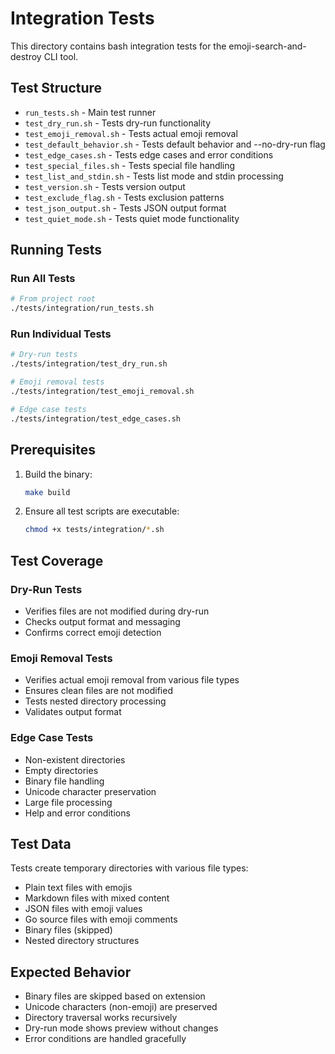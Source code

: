 # Integration Tests

This directory contains bash integration tests for the emoji-search-and-destroy CLI tool.

## Test Structure

- `run_tests.sh` - Main test runner
- `test_dry_run.sh` - Tests dry-run functionality
- `test_emoji_removal.sh` - Tests actual emoji removal
- `test_default_behavior.sh` - Tests default behavior and --no-dry-run flag
- `test_edge_cases.sh` - Tests edge cases and error conditions
- `test_special_files.sh` - Tests special file handling
- `test_list_and_stdin.sh` - Tests list mode and stdin processing
- `test_version.sh` - Tests version output
- `test_exclude_flag.sh` - Tests exclusion patterns
- `test_json_output.sh` - Tests JSON output format
- `test_quiet_mode.sh` - Tests quiet mode functionality

## Running Tests

### Run All Tests
```bash
# From project root
./tests/integration/run_tests.sh
```

### Run Individual Tests
```bash
# Dry-run tests
./tests/integration/test_dry_run.sh

# Emoji removal tests
./tests/integration/test_emoji_removal.sh

# Edge case tests
./tests/integration/test_edge_cases.sh
```

## Prerequisites

1. Build the binary:
   ```bash
   make build
   ```

2. Ensure all test scripts are executable:
   ```bash
   chmod +x tests/integration/*.sh
   ```

## Test Coverage

### Dry-Run Tests
- Verifies files are not modified during dry-run
- Checks output format and messaging
- Confirms correct emoji detection

### Emoji Removal Tests
- Verifies actual emoji removal from various file types
- Ensures clean files are not modified
- Tests nested directory processing
- Validates output format

### Edge Case Tests
- Non-existent directories
- Empty directories
- Binary file handling
- Unicode character preservation
- Large file processing
- Help and error conditions

## Test Data

Tests create temporary directories with various file types:
- Plain text files with emojis
- Markdown files with mixed content
- JSON files with emoji values
- Go source files with emoji comments
- Binary files (skipped)
- Nested directory structures

## Expected Behavior

- Binary files are skipped based on extension
- Unicode characters (non-emoji) are preserved
- Directory traversal works recursively
- Dry-run mode shows preview without changes
- Error conditions are handled gracefully